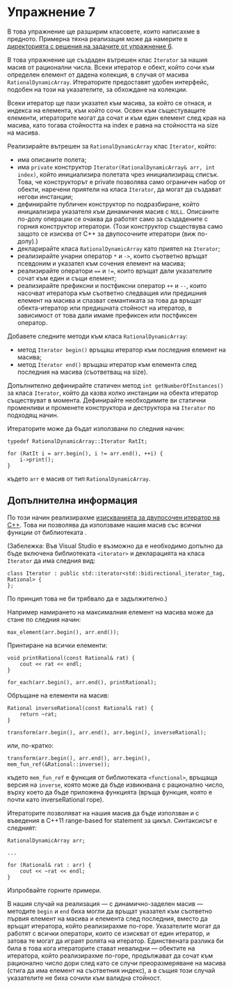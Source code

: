 # Упражнение 7

В това упражнение ще разширим класовете, които написахме в предното. Примерна тяхна реализация може да намерите в [директорията с решения на задачите от упражнение 6](../06/solution).

В това упражнение ще създаден вътрешен клас `Iterator` за нашия масив от рационални числа. Всеки итератор е обект, който сочи към определен елемент от дадена колекция, в случая от масива `RationalDynamicArray`. Итераторите предоставят удобен интерфейс, подобен на този на указателите, за обхождане на колекции.

Всеки итератор ще пази указател към масива, за който се отнася, и индекса на елемента, към който сочи. Освен към същестуващите елементи, итераторите могат да сочат и към един елемент след края на масива, като тогава стойността на index е равна на стойността на size на масива.

Реализирайте вътрешен за `RationalDynamicArray` клас `Iterator`, който:
* има описаните полета;
* има `private` конструктор `Iterator(RationalDynamicArray& arr, int index)`, който инициализира полетата чрез инициализиращ списък. Това, че конструкторът е private позволява само ограничен набор от обекти, наречени приятели на класа `Iterator`, да могат да създават негови инстанции;
* дефинирайте публичен конструктор по подразбиране, който инициализира указателя към динамичния масив с `NULL`. Описаните по-долу операции се очаква да работят само за създадените с горния конструктор итератори. (Този конструктор съществува само защото се изисква от C++ за двупосочните итератори (виж по-долу).)
* декларирайте класа `RationalDynamicArray` като приятел на `Iterator`;
* реализирайте унарни оператор `*` и `->`, които съответно връщат псевдоним и указател към сочения елемент на масива;
* реализирайте оператори `==` и `!=`, които връщат дали указателите сочат към един и същи елемент;
* реализирайте префиксни и постфиксни оператор `++` и `--`, които насочват итератора към съответно следващия или предишния елемент на масива и спазват семантиката за това да връщат обекта-итератор или предишната стойност на итератор, в зависимост от това дали имаме префиксен или постфиксен оператор.

Добавете следните методи към класа `RationalDynamicArray`:
* метод `Iterator begin()` връщаш итератор към последния елемент на масива;
* метод `Iterator end()` връщаш итератор към елемента след последния на масива (съответващ на size).

Допълнително дефинирайте статичен метод `int getNumberOfInstances()` за класа `Iterator`, който да казва колко инстанции на обекта итератор съществуват в момента. Дефинирайте необходимите ви статични променливи и променете конструктора и деструктора на `Iterator` по подходящ начин.

Итераторите може да бъдат използвани по следния начин:

    typedef RationalDynamicArray::Iterator RatIt;
    
    for (RatIt i = arr.begin(), i != arr.end(), ++i) {
        i->print();
    }

където `arr` е масив от тип `RationalDynamicArray`.

## Допълнителна информация

По този начин реализирахме [изискванията за двупосочен итератор на C++](http://www.cplusplus.com/reference/iterator/BidirectionalIterator/). Това ни позволява да използваме нашия масив със всички функции от библиотеката [<algorithm>](http://www.cplusplus.com/reference/algorithm/). 

(Забележка: Във Visual Studio е възможно да е необходимо допълно да бъде включена библиотеката `<iterator>` и декларацията на класа `Iterator` да има следния вид:

    class Iterator : public std::iterator<std::bidirectional_iterator_tag, Rational> {
    };

По принцип това не би трябвало да е задължително.)

Например намирането на максималния елемент на масива може да стане по следния начин:

    max_element(arr.begin(), arr.end());
    
Принтиране на всички елементи:

    void printRational(const Rational& rat) {
        cout << rat << endl;
    }
    
    for_each(arr.begin(), arr.end(), printRational);

Обръщане на елементи на масив:

    Rational inverseRational(const Rational& rat) {
        return ~rat;
    }

    transform(arr.begin(), arr.end(), arr.begin(), inverseRational);

или, по-кратко:

    transform(arr.begin(), arr.end(), arr.begin(), mem_fun_ref(&Rational::inverse));

където `mem_fun_ref` е функция от библиотеката `<functional>`, връщаща версия на `inverse`, която може да бъде извикнвана с рационално число, върху което да бъде приложена функцията (връща функция, която е почти като inverseRational горе).

Итераторите позволяват на нашия масив да бъде използван и с въведения в C++11 range-based for statement за цикъл. Синтаксисът е следният:

    RationalDynamicArray arr;
    
    ...
    
    for (Rational& rat : arr) {
        cout << ~rat << endl;
    }

Изпробвайте горните примери.

В нашия случай на реализация — с динамично-заделен масив — методите `begin` и `end` биха могли да връщат указател към съответно първия елемент на масива и елемента след последния, вместо да връщат итератора, който реализирахме по-горе. Указателите могат да работят с всички оператори, които се изискват от един итератор, и затова те могат да играят ролята на итератор. Единствената разлика би била в това кога итераторите стават невалидни — обектите на итератора, който реализирахме по-горе, продължават да сочат към рационално число дори след като се случи преоразмеряване на масива (стига да има елемент на съответния индекс), а в същия този случай указателите не биха сочили към валидна стойност.
